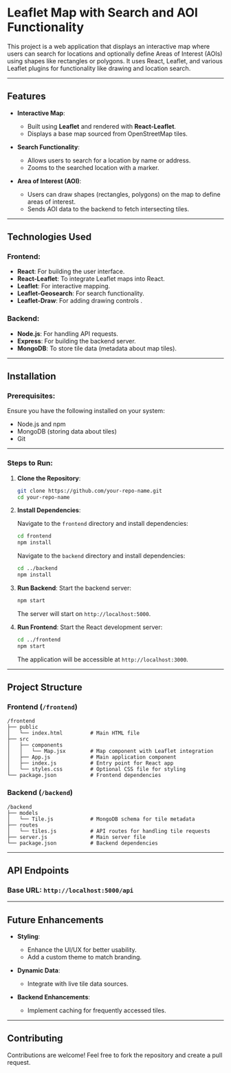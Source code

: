 # Leaflet Map with Search and AOI Functionality

This project is a web application that displays an interactive map where users can search for locations and optionally define Areas of Interest (AOIs) using shapes like rectangles or polygons. It uses React, Leaflet, and various Leaflet plugins for functionality like drawing and location search.

---

## Features

- **Interactive Map**:
  - Built using **Leaflet** and rendered with **React-Leaflet**.
  - Displays a base map sourced from OpenStreetMap tiles.

- **Search Functionality**:
  - Allows users to search for a location by name or address.
  - Zooms to the searched location with a marker.

- **Area of Interest (AOI)**:
  - Users can draw shapes (rectangles, polygons) on the map to define areas of interest.
  - Sends AOI data to the backend to fetch intersecting tiles.

---

## Technologies Used

### Frontend:
- **React**: For building the user interface.
- **React-Leaflet**: To integrate Leaflet maps into React.
- **Leaflet**: For interactive mapping.
- **Leaflet-Geosearch**: For search functionality.
- **Leaflet-Draw**: For adding drawing controls .

### Backend:
- **Node.js**: For handling API requests.
- **Express**: For building the backend server.
- **MongoDB**: To store tile data (metadata about map tiles).

---

## Installation

### Prerequisites:
Ensure you have the following installed on your system:
- Node.js and npm
- MongoDB (storing data about tiles)
- Git 

---

### Steps to Run:

1. **Clone the Repository**:
   ```bash
   git clone https://github.com/your-repo-name.git
   cd your-repo-name
   ```

2. **Install Dependencies**:

   Navigate to the `frontend` directory and install dependencies:
   ```bash
   cd frontend
   npm install
   ```

   Navigate to the `backend` directory and install dependencies:
   ```bash
   cd ../backend
   npm install
   ```

3. **Run Backend**:
   Start the backend server:
   ```bash
   npm start
   ```
   The server will start on `http://localhost:5000`.

4. **Run Frontend**:
   Start the React development server:
   ```bash
   cd ../frontend
   npm start
   ```
   The application will be accessible at `http://localhost:3000`.

---

## Project Structure

### Frontend (`/frontend`)

```
/frontend
├── public
│   └── index.html         # Main HTML file
├── src
│   ├── components
│   │   └── Map.jsx        # Map component with Leaflet integration
│   ├── App.js             # Main application component
│   ├── index.js           # Entry point for React app
│   └── styles.css         # Optional CSS file for styling
└── package.json           # Frontend dependencies
```

### Backend (`/backend`)

```
/backend
├── models
│   └── Tile.js            # MongoDB schema for tile metadata
├── routes
│   └── tiles.js           # API routes for handling tile requests
├── server.js              # Main server file
└── package.json           # Backend dependencies
```

---

## API Endpoints

### Base URL: `http://localhost:5000/api`
   
---

## Future Enhancements

- **Styling**:
  - Enhance the UI/UX for better usability.
  - Add a custom theme to match branding.

- **Dynamic Data**:
  - Integrate with live tile data sources.

- **Backend Enhancements**:
  - Implement caching for frequently accessed tiles.

---

## Contributing

Contributions are welcome! Feel free to fork the repository and create a pull request.

